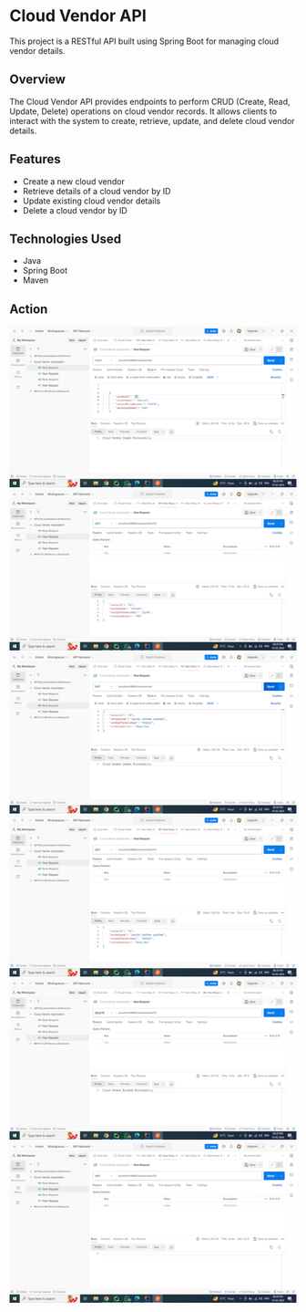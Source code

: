 # Cloud Vendor API

This project is a RESTful API built using Spring Boot for managing cloud vendor details.

## Overview

The Cloud Vendor API provides endpoints to perform CRUD (Create, Read, Update, Delete) operations on cloud vendor records. It allows clients to interact with the system to create, retrieve, update, and delete cloud vendor details.

## Features

- Create a new cloud vendor
- Retrieve details of a cloud vendor by ID
- Update existing cloud vendor details
- Delete a cloud vendor by ID

## Technologies Used

- Java
- Spring Boot
- Maven
## Action
![](https://github.com/yogeshrathee/Cloud-Vendor-CRUD-API/blob/54cbde9ec876e0e2741ae17703addaa1c31a9a20/Cloud-Vendor-API/Screenshot%20(2).png)
![](https://github.com/yogeshrathee/Cloud-Vendor-CRUD-API/blob/54cbde9ec876e0e2741ae17703addaa1c31a9a20/Cloud-Vendor-API/Screenshot%20(3).png)
![](https://github.com/yogeshrathee/Cloud-Vendor-CRUD-API/blob/54cbde9ec876e0e2741ae17703addaa1c31a9a20/Cloud-Vendor-API/Screenshot%20(4).png)
![](https://github.com/yogeshrathee/Cloud-Vendor-CRUD-API/blob/54cbde9ec876e0e2741ae17703addaa1c31a9a20/Cloud-Vendor-API/Screenshot%20(5).png)
![](https://github.com/yogeshrathee/Cloud-Vendor-CRUD-API/blob/54cbde9ec876e0e2741ae17703addaa1c31a9a20/Cloud-Vendor-API/Screenshot%20(6).png)
![](https://github.com/yogeshrathee/Cloud-Vendor-CRUD-API/blob/54cbde9ec876e0e2741ae17703addaa1c31a9a20/Cloud-Vendor-API/Screenshot%20(7).png)
